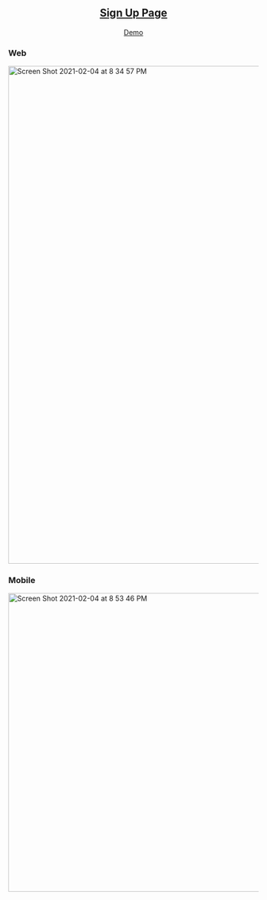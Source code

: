 <p align="center">
  <a href="https://jjunior-react.vercel.app/">
    <h2 align="center">Sign Up Page</h2>
    <p align="center">Demo<p/>
  </a>
</p>

<p float="left">
<h3> Web </h3>
<img width="1000" alt="Screen Shot 2021-02-04 at 8 34 57 PM" src="https://user-images.githubusercontent.com/30422190/106969916-91f56d00-672a-11eb-8cea-b960950bc7cc.png">

### Mobile
<img width="600" alt="Screen Shot 2021-02-04 at 8 53 46 PM" src="https://user-images.githubusercontent.com/30422190/106970205-2790fc80-672b-11eb-8b05-b993ccd43c69.png">
</p>
